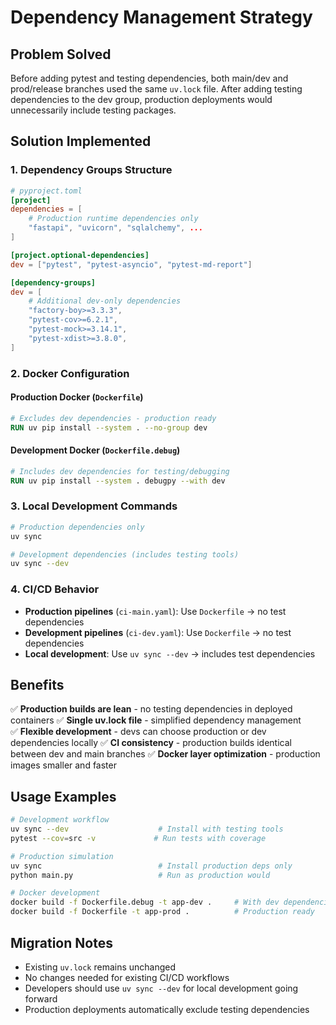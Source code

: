# Dependency Management Strategy

## Problem Solved

Before adding pytest and testing dependencies, both main/dev and prod/release branches used the same `uv.lock` file. After adding testing dependencies to the dev group, production deployments would unnecessarily include testing packages.

## Solution Implemented

### 1. Dependency Groups Structure

```toml
# pyproject.toml
[project]
dependencies = [
    # Production runtime dependencies only
    "fastapi", "uvicorn", "sqlalchemy", ...
]

[project.optional-dependencies]  
dev = ["pytest", "pytest-asyncio", "pytest-md-report"]

[dependency-groups]
dev = [
    # Additional dev-only dependencies
    "factory-boy>=3.3.3",
    "pytest-cov>=6.2.1", 
    "pytest-mock>=3.14.1",
    "pytest-xdist>=3.8.0",
]
```

### 2. Docker Configuration

#### Production Docker (`Dockerfile`)
```dockerfile
# Excludes dev dependencies - production ready
RUN uv pip install --system . --no-group dev
```

#### Development Docker (`Dockerfile.debug`)  
```dockerfile
# Includes dev dependencies for testing/debugging
RUN uv pip install --system . debugpy --with dev
```

### 3. Local Development Commands

```bash
# Production dependencies only
uv sync

# Development dependencies (includes testing tools)
uv sync --dev
```

### 4. CI/CD Behavior

- **Production pipelines** (`ci-main.yaml`): Use `Dockerfile` → no test dependencies
- **Development pipelines** (`ci-dev.yaml`): Use `Dockerfile` → no test dependencies  
- **Local development**: Use `uv sync --dev` → includes test dependencies

## Benefits

✅ **Production builds are lean** - no testing dependencies in deployed containers
✅ **Single uv.lock file** - simplified dependency management  
✅ **Flexible development** - devs can choose production or dev dependencies locally
✅ **CI consistency** - production builds identical between dev and main branches
✅ **Docker layer optimization** - production images smaller and faster

## Usage Examples

```bash
# Development workflow
uv sync --dev                    # Install with testing tools
pytest --cov=src -v             # Run tests with coverage

# Production simulation  
uv sync                          # Install production deps only
python main.py                   # Run as production would

# Docker development
docker build -f Dockerfile.debug -t app-dev .     # With dev dependencies
docker build -f Dockerfile -t app-prod .          # Production ready
```

## Migration Notes

- Existing `uv.lock` remains unchanged
- No changes needed for existing CI/CD workflows  
- Developers should use `uv sync --dev` for local development going forward
- Production deployments automatically exclude testing dependencies
